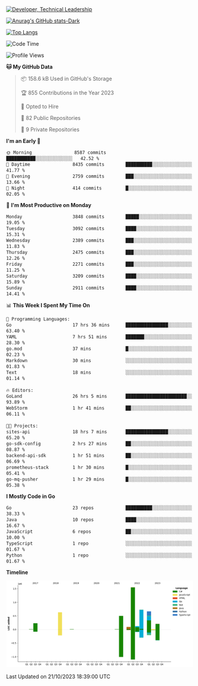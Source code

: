 <div>
  <a href="https://www.linkedin.com/in/arielpineiro/" target="_blank" rel="nofollow noopener noreferrer">
    <img src="https://img.shields.io/badge/-LinkedIn-%230077B5?style=for-the-badge&logo=linkedin&logoColor=white" alt="Developer, Technical Leadership" title="Ariel Piñeiro">
  </a>
</div>

[![Anurag's GitHub stats-Dark](https://github-readme-stats.vercel.app/api?username=arielsrv&show_icons=true&theme=dark#gh-dark-mode-only)](https://github.com/anuraghazra/github-readme-stats#gh-dark-mode-only)

[![Top Langs](https://github-readme-stats.vercel.app/api/top-langs/?username=arielsrv&layout=compact&langs_count=10&theme=dark#gh-dark-mode-only)](https://github.com/anuraghazra/github-readme-stats&theme=dark#gh-dark-mode-only)

<!--START_SECTION:waka-->
![Code Time](http://img.shields.io/badge/Code%20Time-179%20hrs%2053%20mins-blue)

![Profile Views](http://img.shields.io/badge/Profile%20Views-1-blue)

**🐱 My GitHub Data** 

> 📦 158.6 kB Used in GitHub's Storage 
 > 
> 🏆 855 Contributions in the Year 2023
 > 
> 💼 Opted to Hire
 > 
> 📜 82 Public Repositories 
 > 
> 🔑 9 Private Repositories 
 > 
**I'm an Early 🐤** 

```text
🌞 Morning                8587 commits        ███████████░░░░░░░░░░░░░░   42.52 % 
🌆 Daytime                8435 commits        ██████████░░░░░░░░░░░░░░░   41.77 % 
🌃 Evening                2759 commits        ███░░░░░░░░░░░░░░░░░░░░░░   13.66 % 
🌙 Night                  414 commits         █░░░░░░░░░░░░░░░░░░░░░░░░   02.05 % 
```
📅 **I'm Most Productive on Monday** 

```text
Monday                   3848 commits        █████░░░░░░░░░░░░░░░░░░░░   19.05 % 
Tuesday                  3092 commits        ████░░░░░░░░░░░░░░░░░░░░░   15.31 % 
Wednesday                2389 commits        ███░░░░░░░░░░░░░░░░░░░░░░   11.83 % 
Thursday                 2475 commits        ███░░░░░░░░░░░░░░░░░░░░░░   12.26 % 
Friday                   2271 commits        ███░░░░░░░░░░░░░░░░░░░░░░   11.25 % 
Saturday                 3209 commits        ████░░░░░░░░░░░░░░░░░░░░░   15.89 % 
Sunday                   2911 commits        ████░░░░░░░░░░░░░░░░░░░░░   14.41 % 
```


📊 **This Week I Spent My Time On** 

```text
💬 Programming Languages: 
Go                       17 hrs 36 mins      ████████████████░░░░░░░░░   63.40 % 
YAML                     7 hrs 51 mins       ███████░░░░░░░░░░░░░░░░░░   28.30 % 
go.mod                   37 mins             █░░░░░░░░░░░░░░░░░░░░░░░░   02.23 % 
Markdown                 30 mins             ░░░░░░░░░░░░░░░░░░░░░░░░░   01.83 % 
Text                     18 mins             ░░░░░░░░░░░░░░░░░░░░░░░░░   01.14 % 

🔥 Editors: 
GoLand                   26 hrs 5 mins       ███████████████████████░░   93.89 % 
WebStorm                 1 hr 41 mins        ██░░░░░░░░░░░░░░░░░░░░░░░   06.11 % 

🐱‍💻 Projects: 
sites-api                18 hrs 7 mins       ████████████████░░░░░░░░░   65.20 % 
go-sdk-config            2 hrs 27 mins       ██░░░░░░░░░░░░░░░░░░░░░░░   08.87 % 
backend-api-sdk          1 hr 51 mins        ██░░░░░░░░░░░░░░░░░░░░░░░   06.69 % 
prometheus-stack         1 hr 30 mins        █░░░░░░░░░░░░░░░░░░░░░░░░   05.41 % 
go-mq-pusher             1 hr 29 mins        █░░░░░░░░░░░░░░░░░░░░░░░░   05.38 % 
```

**I Mostly Code in Go** 

```text
Go                       23 repos            ██████████░░░░░░░░░░░░░░░   38.33 % 
Java                     10 repos            ████░░░░░░░░░░░░░░░░░░░░░   16.67 % 
JavaScript               6 repos             ██░░░░░░░░░░░░░░░░░░░░░░░   10.00 % 
TypeScript               1 repo              ░░░░░░░░░░░░░░░░░░░░░░░░░   01.67 % 
Python                   1 repo              ░░░░░░░░░░░░░░░░░░░░░░░░░   01.67 % 
```



**Timeline**

![Lines of Code chart](https://raw.githubusercontent.com/arielsrv/arielsrv/main/assets/bar_graph.png)


 Last Updated on 21/10/2023 18:39:00 UTC
<!--END_SECTION:waka-->
